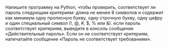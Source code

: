 Напишите программу на Python, чтобы проверить, соответствует ли пароль следующим критериям:
длина не менее 8 символов и
содержит как минимум одну прописную букву, одну строчную букву, одну цифру и один специальный символ (!, @, #, $, % или &).
если пароль соответствует критериям, выведите в консоль сообщение «Действительный пароль». Если он не соответствует критериям, напечатайте сообщение «Пароль не соответствует требованиям».